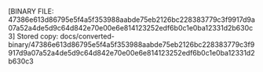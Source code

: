 [BINARY FILE: 47386e613d86795e5f4a5f353988aabde75eb2126bc228383779c3f9917d9a07a52a4de5d9c64d842e70e00e6e814123252edf6b0c1e0ba12331d2b630c3]
Stored copy: docs/converted-binary/47386e613d86795e5f4a5f353988aabde75eb2126bc228383779c3f9917d9a07a52a4de5d9c64d842e70e00e6e814123252edf6b0c1e0ba12331d2b630c3
